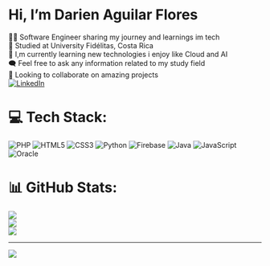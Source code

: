 #  Hi, I’m Darien Aguilar Flores
🧑‍💻 Software Engineer sharing my journey and learnings im tech<br>📖 Studied at University Fidélitas, Costa Rica<br>🌱 I,m currently learning new technologies i enjoy like Cloud and AI<br>🗨️ Feel free to ask any information related to my study field<br>🤝 Looking to collaborate on amazing projects<br>
[![LinkedIn](https://img.shields.io/badge/LinkedIn-%230077B5.svg?logo=linkedin&logoColor=white)](https://linkedin.com/in/https://cr.linkedin.com/in/darien-aguilar-flores-b31187295) 

# 💻 Tech Stack:
![PHP](https://img.shields.io/badge/php-%23777BB4.svg?style=for-the-badge&logo=php&logoColor=white) ![HTML5](https://img.shields.io/badge/html5-%23E34F26.svg?style=for-the-badge&logo=html5&logoColor=white) ![CSS3](https://img.shields.io/badge/css3-%231572B6.svg?style=for-the-badge&logo=css3&logoColor=white) ![Python](https://img.shields.io/badge/python-3670A0?style=for-the-badge&logo=python&logoColor=ffdd54) ![Firebase](https://img.shields.io/badge/firebase-%23039BE5.svg?style=for-the-badge&logo=firebase) ![Java](https://img.shields.io/badge/java-%23ED8B00.svg?style=for-the-badge&logo=openjdk&logoColor=white) ![JavaScript](https://img.shields.io/badge/javascript-%23323330.svg?style=for-the-badge&logo=javascript&logoColor=%23F7DF1E) ![Oracle](https://img.shields.io/badge/Oracle-F80000?style=for-the-badge&logo=oracle&logoColor=white)
# 📊 GitHub Stats:
![](https://github-readme-stats.vercel.app/api?username=Darien-JAF&theme=tokyonight&hide_border=false&include_all_commits=false&count_private=false)<br/>
![](https://github-readme-streak-stats.herokuapp.com/?user=Darien-JAF&theme=tokyonight&hide_border=false)<br/>
![](https://github-readme-stats.vercel.app/api/top-langs/?username=Darien-JAF&theme=tokyonight&hide_border=false&include_all_commits=false&count_private=false&layout=compact)

---
[![](https://visitcount.itsvg.in/api?id=Darien-JAF&icon=0&color=6)](https://visitcount.itsvg.in)

<!-- Proudly created with GPRM ( https://gprm.itsvg.in ) -->

<!---
Darien-JAF/Darien-JAF is a ✨ special ✨ repository because its `README.md` (this file) appears on your GitHub profile.
You can click the Preview link to take a look at your changes.
--->

